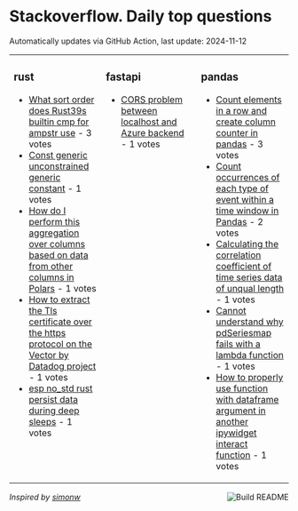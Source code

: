 # Stackoverflow. Daily top questions 

Automatically updates via GitHub Action, last update: <!-- date starts -->2024-11-12<!-- date ends -->


<table><tr><td valign="top" width="33%">

### rust
<!-- rust starts -->
* [What sort order does Rust39s builtin cmp for ampstr use](https://stackoverflow.com/questions/79180725/what-sort-order-does-rusts-built-in-cmp-for-str-use) - 3 votes
* [Const generic unconstrained generic constant](https://stackoverflow.com/questions/79178293/const-generic-unconstrained-generic-constant) - 1 votes
* [How do I perform this aggregation over columns based on data from other columns in Polars](https://stackoverflow.com/questions/79181190/how-do-i-perform-this-aggregation-over-columns-based-on-data-from-other-columns) - 1 votes
* [How to extract the Tls certificate over the https protocol on the Vector by Datadog project](https://stackoverflow.com/questions/79180645/how-to-extract-the-tls-certificate-over-the-https-protocol-on-the-vector-by-data) - 1 votes
* [esp no_std rust persist data during deep sleeps](https://stackoverflow.com/questions/79177001/esp-no-std-rust-persist-data-during-deep-sleeps) - 1 votes
<!-- rust ends -->
</td><td valign="top" width="34%">


### fastapi
<!-- fastapi starts -->
* [CORS problem between localhost and Azure backend](https://stackoverflow.com/questions/79180331/cors-problem-between-localhost-and-azure-backend) - 1 votes
<!-- fastapi ends -->
</td><td valign="top" width="34%">


### pandas
<!-- pandas starts -->
* [Count elements in a row and create column counter in pandas](https://stackoverflow.com/questions/79178919/count-elements-in-a-row-and-create-column-counter-in-pandas) - 3 votes
* [Count occurrences of each type of event within a time window in Pandas](https://stackoverflow.com/questions/79177384/count-occurrences-of-each-type-of-event-within-a-time-window-in-pandas) - 2 votes
* [Calculating the correlation coefficient of time series data of unqual length](https://stackoverflow.com/questions/79179193/calculating-the-correlation-coefficient-of-time-series-data-of-unqual-length) - 1 votes
* [Cannot understand why pdSeriesmap fails with a lambda function](https://stackoverflow.com/questions/79181355/cannot-understand-why-pd-series-map-fails-with-a-lambda-function) - 1 votes
* [How to properly use function with dataframe argument in another ipywidget interact function](https://stackoverflow.com/questions/79176959/how-to-properly-use-function-with-dataframe-argument-in-another-ipywidget-intera) - 1 votes
<!-- pandas ends -->
</td></tr></table>

<a href="https://github.com/hp0404/hp0404/actions"><img src="https://github.com/hp0404/hp0404/workflows/Build%20README/badge.svg" align="right" alt="Build README"></a> <p>*Inspired by  [simonw](https://github.com/simonw/simonw)*</p>
